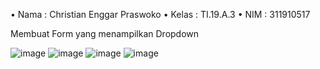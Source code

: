 •	Nama	: Christian Enggar Praswoko
•	Kelas	: TI.19.A.3
•	NIM	: 311910517

Membuat Form yang menampilkan Dropdown

![image](https://user-images.githubusercontent.com/81626901/114563286-7dd56b00-9c99-11eb-899d-fbdac05aec86.png)
![image](https://user-images.githubusercontent.com/81626901/114563420-9776b280-9c99-11eb-9b9a-c8e3c557b159.png)
![image](https://user-images.githubusercontent.com/81626901/114563491-a493a180-9c99-11eb-8aa3-9ec8a6543873.png)
![image](https://user-images.githubusercontent.com/81626901/114570192-d4de3e80-9c9f-11eb-9605-36f1666b826a.png)
